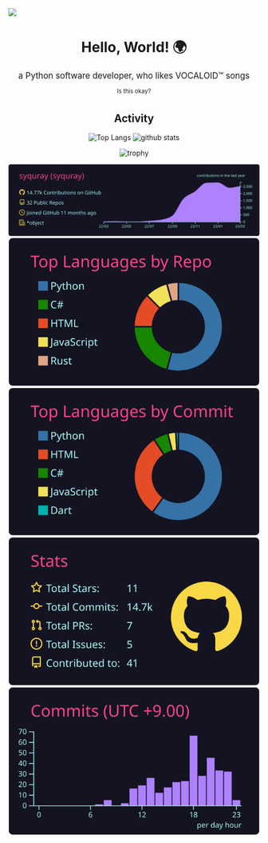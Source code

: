 <img src="https://user-images.githubusercontent.com/103930835/203061387-52324fa9-bca6-4ddd-b6bd-c474fbb007f0.png">

<h1 align="center">Hello, World! 🌍</h1>
<p align="center"><big>a Python software developer, who likes VOCALOID™ songs</big></p>
<p align="center"><sup>Is this okay?</sup></p>
<h2 align="center">Activity</h2>

<div align="center">
<p align="center"> 
  <img alt="Top Langs" height="150px" src="https://github-readme-stats.vercel.app/api/top-langs/?username=syquray&show_icons=true&theme=onedark&layout=compact" />
  <img alt="github stats" height="150px" src="https://github-readme-stats.vercel.app/api?username=syquray&theme=onedark&show_icons=ture" />
</p>

![trophy](https://github-profile-trophy.vercel.app/?username=syquray&theme=onedark&column=7)

[![](https://raw.githubusercontent.com/syquray/syquray/main/profile-summary-card-output/radical/0-profile-details.svg)](https://github.com/vn7n24fzkq/github-profile-summary-cards)
[![](https://raw.githubusercontent.com/syquray/syquray/main/profile-summary-card-output/radical/1-repos-per-language.svg)](https://github.com/vn7n24fzkq/github-profile-summary-cards) [![](https://raw.githubusercontent.com/syquray/syquray/main/profile-summary-card-output/radical/2-most-commit-language.svg)](https://github.com/vn7n24fzkq/github-profile-summary-cards)
[![](https://raw.githubusercontent.com/syquray/syquray/main/profile-summary-card-output/radical/3-stats.svg)](https://github.com/vn7n24fzkq/github-profile-summary-cards) [![](https://raw.githubusercontent.com/syquray/syquray/main/profile-summary-card-output/radical/4-productive-time.svg)](https://github.com/vn7n24fzkq/github-profile-summary-cards)
</div>
